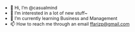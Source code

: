 - 👋 Hi, I’m @casualmind
- 👀 I’m interested in a lot of new stuff~
- 🌱 I’m currently learning Business and Management
- 📫 How to reach me through an email ffarizp@gmail.com

<!---
casualmind/casualmind is a ✨ special ✨ repository because its `README.md` (this file) appears on your GitHub profile.
You can click the Preview link to take a look at your changes.
--->
